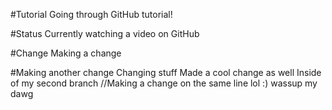 #Tutorial
Going through GitHub tutorial!

#Status
Currently watching a video on GitHub

#Change
Making a change

#Making another change
Changing stuff
Made a cool change as well 
Inside of my second branch //Making a change on the same line lol :) wassup my dawg

